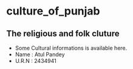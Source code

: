 # culture_of_punjab

## The religious and folk cluture

* Some Cultural informations is available here.
* Name : Atul Pandey
* U.R.N : 2434941

